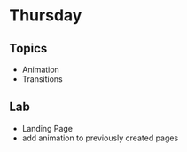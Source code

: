# Thursday

## Topics
  * Animation
  * Transitions

## Lab
  * Landing Page
  * add animation to previously created pages 